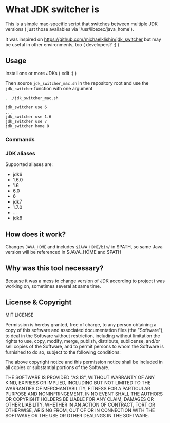 # What JDK switcher is

This is a simple mac-specific script that switches between multiple JDK
versions ( just those availables via '/usr/libexec/java_home').

It was inspired on https://github.com/michaelklishin/jdk_switcher but
may be useful in other environments, too ( developers? ;) )

## Usage

Install one or more JDKs ( edit :) )

Then source `jdk_switcher_mac.sh` in the repository root and use the `jdk_switcher` function with one argument

``` bash
. ./jdk_switcher_mac.sh

jdk_switcher use 6
...
jdk_switcher use 1.6
jdk_switcher use 7
jdk_switcher home 8

```

### Commands

### JDK aliases

Supported aliases are:

 * jdk6
 * 1.6.0
 * 1.6
 * 6.0
 * 6
 * jdk7
 * 1.7.0
 * ...
 * jdk8

## How does it work?

Changes `JAVA_HOME` and includes `$JAVA_HOME/bin/` in $PATH, so same Java version
will be referenced in $JAVA_HOME and $PATH


## Why was this tool necessary?

Because it was a mess to change version of JDK according to project i was working on,
sometimes several at same time.

## License & Copyright

MIT LICENSE

Permission is hereby granted, free of charge, to any person obtaining a copy
of this software and associated documentation files (the "Software"), to deal
in the Software without restriction, including without limitation the rights
to use, copy, modify, merge, publish, distribute, sublicense, and/or sell
copies of the Software, and to permit persons to whom the Software is
furnished to do so, subject to the following conditions:

The above copyright notice and this permission notice shall be included in
all copies or substantial portions of the Software.

THE SOFTWARE IS PROVIDED "AS IS", WITHOUT WARRANTY OF ANY KIND, EXPRESS OR
IMPLIED, INCLUDING BUT NOT LIMITED TO THE WARRANTIES OF MERCHANTABILITY,
FITNESS FOR A PARTICULAR PURPOSE AND NONINFRINGEMENT. IN NO EVENT SHALL THE
AUTHORS OR COPYRIGHT HOLDERS BE LIABLE FOR ANY CLAIM, DAMAGES OR OTHER
LIABILITY, WHETHER IN AN ACTION OF CONTRACT, TORT OR OTHERWISE, ARISING FROM,
OUT OF OR IN CONNECTION WITH THE SOFTWARE OR THE USE OR OTHER DEALINGS IN
THE SOFTWARE.

